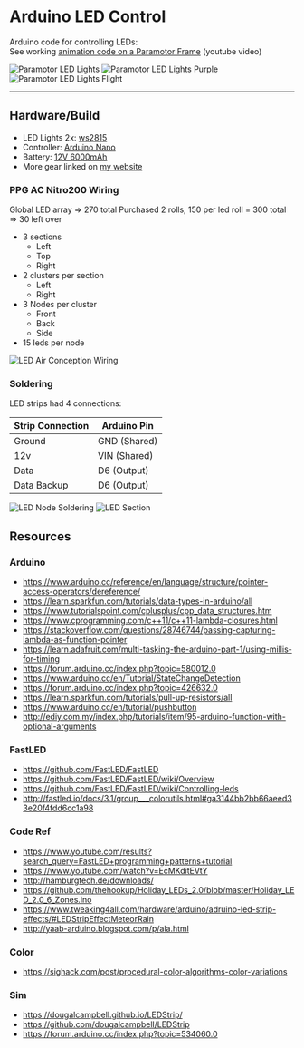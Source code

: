 # Arduino LED Control
Arduino code for controlling LEDs:  
See working [animation code on a Paramotor Frame](https://youtu.be/QCYgQ3sWGrA) (youtube video)

![Paramotor LED Lights](images/led-ac-demo-code.jpg)
![Paramotor LED Lights Purple](images/led-ac-demo-purple.jpg)
![Paramotor LED Lights Flight](images/led-ac-demo-flight.jpg)

---------------------------------------

## Hardware/Build
* LED Lights 2x: [ws2815](https://www.amazon.com/gp/product/B07SFTK99V/)
* Controller: [Arduino Nano](https://www.amazon.com/gp/product/B0713XK923/)
* Battery: [12V 6000mAh](https://www.amazon.com/dp/B00ME3ZH7C/)
* More gear linked on [my website](https://deniszholob.com/ppg)

### PPG AC Nitro200 Wiring
Global LED array => 270 total
Purchased 2 rolls, 150 per led roll = 300 total => 30 left over

* 3 sections
  * Left
  * Top
  * Right
* 2 clusters per section
  * Left
  * Right
* 3 Nodes per cluster
  * Front
  * Back
  * Side
* 15 leds per node

![LED Air Conception Wiring](images/led-ac-wiring.jpg)

### Soldering
LED strips had 4 connections:

| Strip Connection | Arduino Pin |
| ---------------- | ----------- |
| Ground | GND (Shared) |
| 12v | VIN (Shared) |
| Data | D6 (Output) |
| Data Backup | D6 (Output) |

![LED Node Soldering](images/led-node-solder.jpg)
![LED Section](images/led-section.jpg)


## Resources
### Arduino
* https://www.arduino.cc/reference/en/language/structure/pointer-access-operators/dereference/
* https://learn.sparkfun.com/tutorials/data-types-in-arduino/all
* https://www.tutorialspoint.com/cplusplus/cpp_data_structures.htm
* https://www.cprogramming.com/c++11/c++11-lambda-closures.html
* https://stackoverflow.com/questions/28746744/passing-capturing-lambda-as-function-pointer
* https://learn.adafruit.com/multi-tasking-the-arduino-part-1/using-millis-for-timing
* https://forum.arduino.cc/index.php?topic=580012.0
* https://www.arduino.cc/en/Tutorial/StateChangeDetection
* https://forum.arduino.cc/index.php?topic=426632.0
* https://learn.sparkfun.com/tutorials/pull-up-resistors/all
* https://www.arduino.cc/en/tutorial/pushbutton
* http://ediy.com.my/index.php/tutorials/item/95-arduino-function-with-optional-arguments

### FastLED
* https://github.com/FastLED/FastLED
* https://github.com/FastLED/FastLED/wiki/Overview
* https://github.com/FastLED/FastLED/wiki/Controlling-leds
* http://fastled.io/docs/3.1/group___colorutils.html#ga3144bb2bb66aeed33e20f4fdd6cc1a98

### Code Ref
* https://www.youtube.com/results?search_query=FastLED+programming+patterns+tutorial
* https://www.youtube.com/watch?v=EcMKditEVtY
* http://hamburgtech.de/downloads/
* https://github.com/thehookup/Holiday_LEDs_2.0/blob/master/Holiday_LED_2.0_6_Zones.ino
* https://www.tweaking4all.com/hardware/arduino/adruino-led-strip-effects/#LEDStripEffectMeteorRain
* http://yaab-arduino.blogspot.com/p/ala.html

### Color
* https://sighack.com/post/procedural-color-algorithms-color-variations

### Sim
* https://dougalcampbell.github.io/LEDStrip/
* https://github.com/dougalcampbell/LEDStrip
* https://forum.arduino.cc/index.php?topic=534060.0
